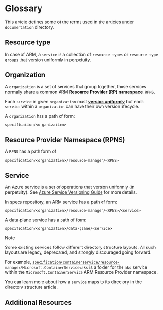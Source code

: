 # Glossary

This article defines some of the terms used in the articles under `documentation` directory.

## Resource type

In case of ARM, a `service` is a collection of `resource types` or `resource type groups` that version uniformly in perpetuity.

## Organization

A `organization` is a set of services that group together, those services normally share a common ARM **Resource Provider (RP) namespace**, `RPNS`.

Each `service` in given `organization` must [**version uniformly**][Azure Service Versioning Guide] but each `service`
within a `organization` can have their own version lifecycle.

A `organization` has a path of form:

`specification/<organization>`


## Resource Provider Namespace (RPNS)

A `RPNS` has a path form of 

`specification/<organization>/resource-manager/<RPNS>`

## Service

An Azure service is a set of operations that version uniformly (in perpetuity). See [Azure Service Versioning Guide] for more details.

In specs repository, an ARM service has a path of form:

`specification/<organization>/resource-manager/<RPNS>/<service>`

A data-plane service has a path of form:

`specification/<organization>/data-plane/<service>`

> [!NOTE]
> Some existing services follow different directory structure layouts.
> All such layouts are legacy, deprecated, and strongly discouraged going forward.

For example, [`specification/containerservice/resource-manager/Microsoft.ContainerService/aks`]
is a folder for the `aks` service within the `Microsoft.ContainerService` ARM Resource Provider namespace.

You can learn more about how a `service` maps to its directory in the [directory structure article].


## Additional Resources

[Azure Service Versioning Guide]: https://github.com/Azure/azure-rest-api-specs/wiki/Azure-Service-Versioning-Guideline
[`aks`]: https://github.com/Azure/azure-rest-api-specs/tree/main/specification/containerservice/resource-manager/Microsoft.ContainerService/aks
[`fleet`]: https://github.com/Azure/azure-rest-api-specs/tree/main/specification/containerservice/resource-manager/Microsoft.ContainerService/fleet
[`specification/containerservice/resource-manager/Microsoft.ContainerService/aks`]: https://github.com/Azure/azure-rest-api-specs/tree/main/specification/containerservice/resource-manager/Microsoft.ContainerService/aks
[`specification/containerservice/resource-manager/Microsoft.ContainerService`]: https://github.com/Azure/azure-rest-api-specs/tree/main/specification/containerservice/resource-manager/Microsoft.ContainerService
[Azure Kubernetes Service]: https://learn.microsoft.com/en-us/azure/aks/
[directory structure article]: ./directory-structure.md
